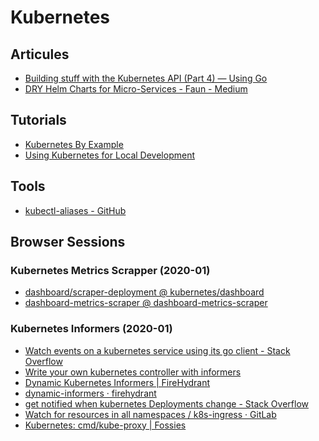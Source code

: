 # Kubernetes


## Articules

* [Building stuff with the Kubernetes API (Part 4) — Using Go](https://medium.com/programming-kubernetes/building-stuff-with-the-kubernetes-api-part-4-using-go-b1d0e3c1c899)
* [DRY Helm Charts for Micro-Services - Faun - Medium](https://medium.com/faun/dry-helm-charts-for-micro-services-db3a1d6ecb80)


## Tutorials
* [Kubernetes By Example](http://kubernetesbyexample.com/)
* [Using Kubernetes for Local Development](https://nemethgergely.com/using-kubernetes-for-local-development/)


## Tools
* [kubectl-aliases - GitHub](https://github.com/ahmetb/kubectl-aliases)



## Browser Sessions

### Kubernetes Metrics Scrapper (2020-01)

* [dashboard/scraper-deployment @ kubernetes/dashboard](https://github.com/kubernetes/dashboard/blob/da7620171ed9a24699c19709f40925b4308e89b5/aio/deploy/alternative/08_scraper-deployment.yaml)
* [dashboard-metrics-scraper @ dashboard-metrics-scraper](https://github.com/kubernetes-sigs/dashboard-metrics-scraper/blob/master/pkg/api/api.go)


### Kubernetes Informers (2020-01)

* [Watch events on a kubernetes service using its go client - Stack Overflow](https://stackoverflow.com/questions/40975307/how-to-watch-events-on-a-kubernetes-service-using-its-go-client)
* [Write your own kubernetes controller with informers](https://medium.com/@muhammet.arslan/write-your-own-kubernetes-controller-with-informers-9920e8ab6f84)
* [Dynamic Kubernetes Informers | FireHydrant](https://www.firehydrant.io/blog/dynamic-kubernetes-informers/)
* [dynamic-informers · firehydrant](https://github.com/firehydrant/blog-dynamic-informers/blob/master/main.go)
* [get notified when kubernetes Deployments change - Stack Overflow](https://stackoverflow.com/questions/53200785/whats-the-best-way-to-get-notified-when-kubernetes-deployments-change-using-the)
* [Watch for resources in all namespaces / k8s-ingress · GitLab](https://code.uplex.de/uplex-varnish/k8s-ingress/commit/1140313d7b1a63d49fb4d1f466dda92f82478fe0)
* [Kubernetes: cmd/kube-proxy | Fossies](https://fossies.org/linux/kubernetes/cmd/kube-proxy/app/server.go)

<!--stackedit_data:
eyJoaXN0b3J5IjpbLTUyMTgzNzM1MCw1NzQ4MzM3NzJdfQ==
-->